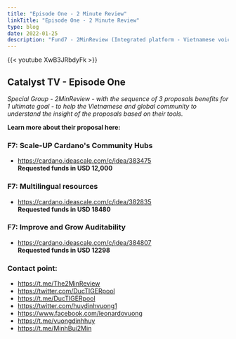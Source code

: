 ```yaml
---
title: "Episode One - 2 Minute Review"
linkTitle: "Episode One - 2 Minute Review"
type: blog
date: 2022-01-25
description: "Fund7 - 2MinReview (Integrated platform - Vietnamese voice - voice for busy voters"
---
```


{{<  youtube XwB3JRbdyFk >}}

## Catalyst TV - Episode One

*Special Group - 2MinReview - with the sequence of 3 proposals benefits for 1 ultimate goal - to help the Vietnamese and global community to understand the insight of the proposals based on their tools.*

**Learn more about their proposal here:**

### F7: Scale-UP Cardano's Community Hubs
- https://cardano.ideascale.com/c/idea/383475   
**Requested funds in USD 12,000**

### F7: Multilingual resources
- https://cardano.ideascale.com/c/idea/382835  
**Requested funds in USD 18480**

### F7: Improve and Grow Auditability
- https://cardano.ideascale.com/c/idea/384807   
**Requested funds in USD 12298**

### Contact point:
- https://t.me/The2MinReview
- https://twitter.com/DucTIGERpool 
- https://t.me/DucTIGERpool
- https://twitter.com/huydinhvuong1 
- https://www.facebook.com/leonardovuong
- https://t.me/vuongdinhhuy 
- https://t.me/MinhBui2Min